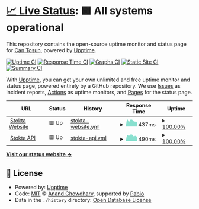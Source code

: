 # [📈 Live Status](https://Cantsn.github.io/stokta-upptime): <!--live status--> **🟩 All systems operational**

This repository contains the open-source uptime monitor and status page for [Can Tosun](https://Cantsn.github.io/stokta-upptime), powered by [Upptime](https://github.com/upptime/upptime).

[![Uptime CI](https://github.com/Cantsn/stokta-upptime/workflows/Uptime%20CI/badge.svg)](https://github.com/Cantsn/stokta-upptime/actions?query=workflow%3A%22Uptime+CI%22)
[![Response Time CI](https://github.com/Cantsn/stokta-upptime/workflows/Response%20Time%20CI/badge.svg)](https://github.com/Cantsn/stokta-upptime/actions?query=workflow%3A%22Response+Time+CI%22)
[![Graphs CI](https://github.com/Cantsn/stokta-upptime/workflows/Graphs%20CI/badge.svg)](https://github.com/Cantsn/stokta-upptime/actions?query=workflow%3A%22Graphs+CI%22)
[![Static Site CI](https://github.com/Cantsn/stokta-upptime/workflows/Static%20Site%20CI/badge.svg)](https://github.com/Cantsn/stokta-upptime/actions?query=workflow%3A%22Static+Site+CI%22)
[![Summary CI](https://github.com/Cantsn/stokta-upptime/workflows/Summary%20CI/badge.svg)](https://github.com/Cantsn/stokta-upptime/actions?query=workflow%3A%22Summary+CI%22)

With [Upptime](https://upptime.js.org), you can get your own unlimited and free uptime monitor and status page, powered entirely by a GitHub repository. We use [Issues](https://github.com/Cantsn/stokta-upptime/issues) as incident reports, [Actions](https://github.com/Cantsn/stokta-upptime/actions) as uptime monitors, and [Pages](https://Cantsn.github.io/stokta-upptime) for the status page.

<!--start: status pages-->
<!-- This summary is generated by Upptime (https://github.com/upptime/upptime) -->
<!-- Do not edit this manually, your changes will be overwritten -->
<!-- prettier-ignore -->
| URL | Status | History | Response Time | Uptime |
| --- | ------ | ------- | ------------- | ------ |
| <img alt="" src="https://icons.duckduckgo.com/ip3/www.stokta.app.ico" height="13"> [Stokta Website](https://www.stokta.app) | 🟩 Up | [stokta-website.yml](https://github.com/Cantsn/stokta-upptime/commits/HEAD/history/stokta-website.yml) | <details><summary><img alt="Response time graph" src="./graphs/stokta-website/response-time-week.png" height="20"> 437ms</summary><br><a href="https://Cantsn.github.io/stokta-upptime/history/stokta-website"><img alt="Response time 516" src="https://img.shields.io/endpoint?url=https%3A%2F%2Fraw.githubusercontent.com%2FCantsn%2Fstokta-upptime%2FHEAD%2Fapi%2Fstokta-website%2Fresponse-time.json"></a><br><a href="https://Cantsn.github.io/stokta-upptime/history/stokta-website"><img alt="24-hour response time 417" src="https://img.shields.io/endpoint?url=https%3A%2F%2Fraw.githubusercontent.com%2FCantsn%2Fstokta-upptime%2FHEAD%2Fapi%2Fstokta-website%2Fresponse-time-day.json"></a><br><a href="https://Cantsn.github.io/stokta-upptime/history/stokta-website"><img alt="7-day response time 437" src="https://img.shields.io/endpoint?url=https%3A%2F%2Fraw.githubusercontent.com%2FCantsn%2Fstokta-upptime%2FHEAD%2Fapi%2Fstokta-website%2Fresponse-time-week.json"></a><br><a href="https://Cantsn.github.io/stokta-upptime/history/stokta-website"><img alt="30-day response time 518" src="https://img.shields.io/endpoint?url=https%3A%2F%2Fraw.githubusercontent.com%2FCantsn%2Fstokta-upptime%2FHEAD%2Fapi%2Fstokta-website%2Fresponse-time-month.json"></a><br><a href="https://Cantsn.github.io/stokta-upptime/history/stokta-website"><img alt="1-year response time 516" src="https://img.shields.io/endpoint?url=https%3A%2F%2Fraw.githubusercontent.com%2FCantsn%2Fstokta-upptime%2FHEAD%2Fapi%2Fstokta-website%2Fresponse-time-year.json"></a></details> | <details><summary><a href="https://Cantsn.github.io/stokta-upptime/history/stokta-website">100.00%</a></summary><a href="https://Cantsn.github.io/stokta-upptime/history/stokta-website"><img alt="All-time uptime 96.99%" src="https://img.shields.io/endpoint?url=https%3A%2F%2Fraw.githubusercontent.com%2FCantsn%2Fstokta-upptime%2FHEAD%2Fapi%2Fstokta-website%2Fuptime.json"></a><br><a href="https://Cantsn.github.io/stokta-upptime/history/stokta-website"><img alt="24-hour uptime 100.00%" src="https://img.shields.io/endpoint?url=https%3A%2F%2Fraw.githubusercontent.com%2FCantsn%2Fstokta-upptime%2FHEAD%2Fapi%2Fstokta-website%2Fuptime-day.json"></a><br><a href="https://Cantsn.github.io/stokta-upptime/history/stokta-website"><img alt="7-day uptime 100.00%" src="https://img.shields.io/endpoint?url=https%3A%2F%2Fraw.githubusercontent.com%2FCantsn%2Fstokta-upptime%2FHEAD%2Fapi%2Fstokta-website%2Fuptime-week.json"></a><br><a href="https://Cantsn.github.io/stokta-upptime/history/stokta-website"><img alt="30-day uptime 100.00%" src="https://img.shields.io/endpoint?url=https%3A%2F%2Fraw.githubusercontent.com%2FCantsn%2Fstokta-upptime%2FHEAD%2Fapi%2Fstokta-website%2Fuptime-month.json"></a><br><a href="https://Cantsn.github.io/stokta-upptime/history/stokta-website"><img alt="1-year uptime 96.99%" src="https://img.shields.io/endpoint?url=https%3A%2F%2Fraw.githubusercontent.com%2FCantsn%2Fstokta-upptime%2FHEAD%2Fapi%2Fstokta-website%2Fuptime-year.json"></a></details>
| <img alt="" src="https://icons.duckduckgo.com/ip3/api.stokta.app.ico" height="13"> [Stokta API](https://api.stokta.app/api/health) | 🟩 Up | [stokta-api.yml](https://github.com/Cantsn/stokta-upptime/commits/HEAD/history/stokta-api.yml) | <details><summary><img alt="Response time graph" src="./graphs/stokta-api/response-time-week.png" height="20"> 490ms</summary><br><a href="https://Cantsn.github.io/stokta-upptime/history/stokta-api"><img alt="Response time 788" src="https://img.shields.io/endpoint?url=https%3A%2F%2Fraw.githubusercontent.com%2FCantsn%2Fstokta-upptime%2FHEAD%2Fapi%2Fstokta-api%2Fresponse-time.json"></a><br><a href="https://Cantsn.github.io/stokta-upptime/history/stokta-api"><img alt="24-hour response time 423" src="https://img.shields.io/endpoint?url=https%3A%2F%2Fraw.githubusercontent.com%2FCantsn%2Fstokta-upptime%2FHEAD%2Fapi%2Fstokta-api%2Fresponse-time-day.json"></a><br><a href="https://Cantsn.github.io/stokta-upptime/history/stokta-api"><img alt="7-day response time 490" src="https://img.shields.io/endpoint?url=https%3A%2F%2Fraw.githubusercontent.com%2FCantsn%2Fstokta-upptime%2FHEAD%2Fapi%2Fstokta-api%2Fresponse-time-week.json"></a><br><a href="https://Cantsn.github.io/stokta-upptime/history/stokta-api"><img alt="30-day response time 548" src="https://img.shields.io/endpoint?url=https%3A%2F%2Fraw.githubusercontent.com%2FCantsn%2Fstokta-upptime%2FHEAD%2Fapi%2Fstokta-api%2Fresponse-time-month.json"></a><br><a href="https://Cantsn.github.io/stokta-upptime/history/stokta-api"><img alt="1-year response time 788" src="https://img.shields.io/endpoint?url=https%3A%2F%2Fraw.githubusercontent.com%2FCantsn%2Fstokta-upptime%2FHEAD%2Fapi%2Fstokta-api%2Fresponse-time-year.json"></a></details> | <details><summary><a href="https://Cantsn.github.io/stokta-upptime/history/stokta-api">100.00%</a></summary><a href="https://Cantsn.github.io/stokta-upptime/history/stokta-api"><img alt="All-time uptime 93.71%" src="https://img.shields.io/endpoint?url=https%3A%2F%2Fraw.githubusercontent.com%2FCantsn%2Fstokta-upptime%2FHEAD%2Fapi%2Fstokta-api%2Fuptime.json"></a><br><a href="https://Cantsn.github.io/stokta-upptime/history/stokta-api"><img alt="24-hour uptime 100.00%" src="https://img.shields.io/endpoint?url=https%3A%2F%2Fraw.githubusercontent.com%2FCantsn%2Fstokta-upptime%2FHEAD%2Fapi%2Fstokta-api%2Fuptime-day.json"></a><br><a href="https://Cantsn.github.io/stokta-upptime/history/stokta-api"><img alt="7-day uptime 100.00%" src="https://img.shields.io/endpoint?url=https%3A%2F%2Fraw.githubusercontent.com%2FCantsn%2Fstokta-upptime%2FHEAD%2Fapi%2Fstokta-api%2Fuptime-week.json"></a><br><a href="https://Cantsn.github.io/stokta-upptime/history/stokta-api"><img alt="30-day uptime 99.59%" src="https://img.shields.io/endpoint?url=https%3A%2F%2Fraw.githubusercontent.com%2FCantsn%2Fstokta-upptime%2FHEAD%2Fapi%2Fstokta-api%2Fuptime-month.json"></a><br><a href="https://Cantsn.github.io/stokta-upptime/history/stokta-api"><img alt="1-year uptime 93.71%" src="https://img.shields.io/endpoint?url=https%3A%2F%2Fraw.githubusercontent.com%2FCantsn%2Fstokta-upptime%2FHEAD%2Fapi%2Fstokta-api%2Fuptime-year.json"></a></details>

<!--end: status pages-->

[**Visit our status website →**](https://Cantsn.github.io/stokta-upptime)

## 📄 License

- Powered by: [Upptime](https://github.com/upptime/upptime)
- Code: [MIT](./LICENSE) © [Anand Chowdhary](https://anandchowdhary.com), supported by [Pabio](https://pabio.com)
- Data in the `./history` directory: [Open Database License](https://opendatacommons.org/licenses/odbl/1-0/)
